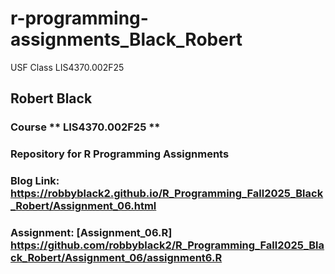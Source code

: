 # r-programming-assignments_Black_Robert

USF Class LIS4370.002F25

## Robert Black

### Course ** LIS4370.002F25 **
### Repository for R Programming Assignments

### Blog Link: https://robbyblack2.github.io/R_Programming_Fall2025_Black_Robert/Assignment_06.html

### Assignment: [Assignment_06.R]  https://github.com/robbyblack2/R_Programming_Fall2025_Black_Robert/Assignment_06/assignment6.R